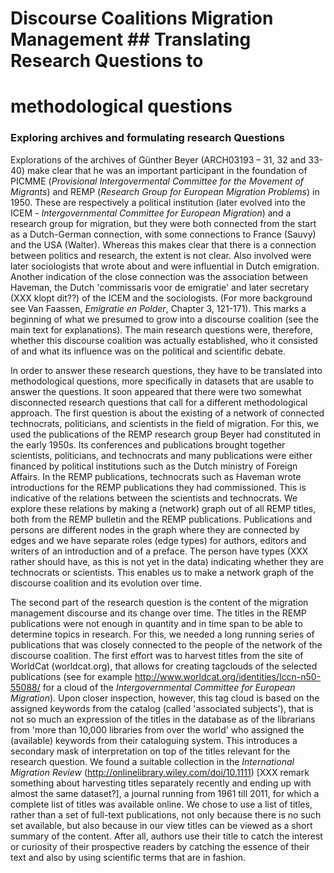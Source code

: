 # Discourse Coalitions Migration Management ## Translating Research Questions to
# methodological questions

### Exploring archives and formulating research Questions

Explorations of the archives of Günther Beyer (ARCH03193 – 31, 32 and 33-40) make clear that he was an important participant in the foundation of PICMME (_Provisional Intergovermental Committee for the Movement of Migrants_) and REMP (_Research Group for European Migration Problems_) in 1950. These are respectively a political institution (later evolved into the ICEM - _Intergovernmental Committee for European Migration_) and a research group for migration, but they were both connected from the start as a Dutch-German connection, with some connections to France (Sauvy) and the USA (Walter).
Whereas this makes clear that there is a connection between politics and research, the extent is not clear. Also involved were later sociologists that
wrote about and were influential in Dutch emigration. Another indication of the close connection was the association between Haveman, the Dutch 'commissaris voor de emigratie' and later secretary (XXX klopt dit??) of the ICEM and the
sociologists. (For more background see Van Faassen, _Emigratie en Polder_, Chapter 3, 121-171). This marks a beginning of what we presumed to grow into a
discourse coalition (see the main text for explanations). The main research questions were, therefore, whether this discourse coalition was actually established, who it consisted of and what its influence was on the political and
scientific debate.

In order to answer these research questions, they have to be translated into methodological questions, more specifically in datasets that are usable to answer the questions. It soon appeared that there were two somewhat disconnected research questions that call for a different methodological approach. The first question is about the existing of a network of connected technocrats, politicians, and scientists in the field of migration. For this, we used the publications of the REMP research group Beyer had constituted in the early 1950s. Its conferences and publications brought together scientists, politicians, and technocrats and many publications were either financed by political institutions such as the Dutch ministry of Foreign Affairs. In the REMP publications, technocrats such as Haveman wrote introductions for the REMP publications they had commissioned.
This is indicative of the relations between the scientists and technocrats. We explore these relations by making a (network) graph out of all REMP titles, both from the REMP bulletin and the REMP publications. Publications and persons are different nodes in the graph where they are connected by edges and we have separate roles (edge types) for authors, editors and writers of an introduction and of a preface. The person have types  (XXX rather should have, as this is not
yet in the data) indicating whether they are technocrats or scientists. This enables us to make a network graph of the discourse coalition and its evolution over time.

The second part of the research question is the content of the migration management discourse and its change over time. The titles in the REMP publications were not enough in quantity and in time span to be able to determine topics in research. For this, we needed a long running series of publications that was closely connected to the people of the network of the discourse coalition. The first effort was to harvest titles from the site of WorldCat (worldcat.org), that allows for creating tagclouds of the selected publications (see for example http://www.worldcat.org/identities/lccn-n50-55088/ for a cloud of the _Intergovernmental Committee for European Migration_). Upon closer inspection, however, this tag cloud is based on the assigned keywords from the catalog (called 'associated subjects'), that is not so much an expression of the titles in the database as of the librarians from 'more than 10,000 libraries from over the world' who assigned the (available) keywords from their cataloguing system. This introduces a secondary mask of interpretation on top of the titles relevant for the research question. We found a suitable collection in the _International Migration Review_
(http://onlinelibrary.wiley.com/doi/10.1111) [XXX remark something about harvesting titles separately recently and ending up with almost the same dataset?], a journal running from 1961 till 2011, for which a complete list of titles was available online. We chose to use a list of titles, rather than a set of full-text publications, not only because there is no such set available, but also because in our view titles can be viewed as a short summary of the content. After all, authors use their title to catch the interest or curiosity of their prospective readers by catching the essence of their text and also by using scientific terms that are in fashion.
